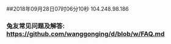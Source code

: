 ##2018年09月28日07时06分10秒 104.248.98.186
### 兔友常见问题及解答: https://github.com/wanggonging/d/blob/w/FAQ.md
